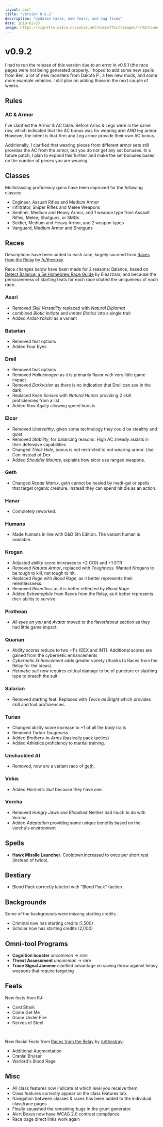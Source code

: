 ```yaml
---
layout: post
title: "Version 0.9.2"
description: "Updated races, new feats, and bug fixes"
date: 2019-02-03
image: https://vignette.wikia.nocookie.net/masseffect/images/4/4d/Council_Hologram-Ambassador_Meeting_2.png/revision/latest?cb=20091227112411
---
```


# v0.9.2

I had to run the release of this version due to an error in v0.9.1 (the race pages were not being generated properly.
I hoped to add some new spells from Ben, a lot of new monsters from Dakota P., a few new mods, and some more example vehicles.
I still plan on adding those in the next couple of weeks.

## Rules

### AC & Armor
I've clarified the Armor & AC table. Before Arms & Legs were in the same row, which indicated that the AC bonus was for wearing arm _AND_ leg armor.
However, the intent is that Arm and Leg armor provide their own AC bonus.

Additionally, I clarified that wearing pieces from different armor sets still provides the AC from the armor, but you do not get any set bonuses.
In a future patch, I plan to expand this further and make the set bonuses based on the number of pieces you are wearing.

## Classes
Multiclassing proficiency gains have been improved for the following classes:
- Engineer, Assualt Rifles and Medium Armor
- Infiltrator, Sniper Rifles and Melee Weapons
- Sentinel, Medium and Heavy Armor, and 1 weapon type from Assault Rifles, Melee, Shotguns, or SMGs
- Soldier, Medium and Heavy Armor, and 2 weapon types
- Vanguard, Medium Armor and Shotguns

## Races

Descriptions have been added to each race, largely sourced from [Races from the Relay](https://www.gmbinder.com/share/-L7HA1pIhxcx3bVb8vqf) by [/u/thestray](https://www.reddit.com/user/thestray).

Race changes below have been made for 2 reasons: Balance, based on [Detect Balance: a 5e Homebrew Race Guide](https://docs.google.com/spreadsheets/d/1vq1kz6PRAbw5LHy6amH-bNb4OuB8DBXL1RsZROt03Sc/edit#gid=0) by Eleazzaar,
and because the pervasiveness of starting feats for each race diluted the uniqueness of each race.

### Asari
- Removed _Skill Versatility_ replaced with _Natural Diplomat_
- combined _Biotic Initiate_ and _Innate Biotics_ into a single trait
- Added _Ardat-Yakshi_ as a variant

### Batarian
- Removed feat options
- Added Four Eyes

### Drell
- Removed feat options
- Removed _Hallucinogen_ as it is primarily flavor with very little game impact
- Removed _Darkvision_ as there is no indication that Drell can see in the dark
- Replaced _Keen Senses_ with _Natural Hunter_ providing 2 skill proficiencies from a list
- Added _Raw Agility_ allowing speed boosts

### Elcor
- Removed _Unstealthy_, given some technology they could be stealthy and quiet
- Removed _Stability_, for balancing reasons. High AC already assists in their defensive capabilities
- Changed _Thick Hide_, bonus is not restricted to not wearing armor. Use Con instead of Dex
- Added _Shoulder Mounts_, explains how elcor use ranged weapons.

### Geth
- Changed _Repair Matrix_, geth cannot be healed by medi-gel or spells that target organic creature. Instead they can spend
  hit die as an action.

### Hanar
- Completely reworked.

### Humans
- Made humans in line with D&D 5th Edition. The variant human is available.

### Krogan
- Adjusted ability score increases to +2 CON and +1 STR
- Removed _Natural Armor_, replaced with _Toughness_. Wanted Krogans to be tough to kill, not tough to hit.
- Replaced _Rage_ with _Blood Rage_, as it better represents their relentlessness.
- Removed _Relentless_ as it is better reflected by _Blood Rage_
- Added _Extremophile_ from Races from the Relay, as it better represents their ability to survive

### Prothean
- _All eyes on you_ and _Avatar_ moved to the flavor/about section as they had little game impact.

### Quarian
- Ability scores reduce to two +1's (DEX and INT). Additional scores are gained from the cybernetic enhancements
- _Cybernetic Enhancement_ adds greater variety (thanks to Races from the Relay for the ideas).
- _Hermetic suit_ now requires critical damage to be of puncture or slashing type to breach the suit.

### Salarian
- Removed starting feat. Replaced with _Twice as Bright_ which provides skill and tool proficiencies.

### Turian
- Changed ability score increase to +1 of all the body traits
- Removed _Turian Toughness_
- Added _Brothers-in-Arms_ (basically pack tactics)
- Added Athletics proficiency to martial training.

### Unshackled AI
- Removed, now are a variant race of [geth](/phb/races/geth).

### Volus
- Added _Hermetic Suit_ because they have one.

### Vorcha
- Removed _Hungry Jaws_ and _Bloodlust_ Neither had much to do with Vorcha.
- Added _Adaptation_ providing some unique benefits based on the vorcha's environment

## Spells
- __Hawk Missile Launcher__. Cooldown increased to once per short rest (instead of twice).

## Bestiary

- Blood Pack correctly labeled with "Blood Pack" faction

## Backgrounds
Some of the backgrounds were missing starting credits.
- Criminal now has starting credits (1,500)
- Scholar now has starting credits (2,000)

## Omni-tool Programs
- __Cognition booster__ _uncommon_ -> _rare_
- __Threat Assessment__ _uncommon_ -> _rare_
- __Trace Signal Jammer__ clarified advantage on saving throw against heavy weapons that require targeting

## Feats
New feats from RJ:
- Card Shark
- Come Get Me
- Grace Under Fire
- Nerves of Steel

<br>

New Racial Feats from [Races from the Relay](https://www.gmbinder.com/share/-L7HA1pIhxcx3bVb8vqf) by [/u/thestray](https://www.reddit.com/user/thestray):
- Additional Augmentation
- Cranial Bruiser
- Warlord's Blood Rage


## Misc
- All class features now indicate at which level you receive them.
- Class features correctly appear on the class features tab.
- Navigation between classes & races has been added to the individual class/race pages
- Finally squashed the remaining bugs in the grunt generator.
- Alert Boxes now have WCAG 2.0 contrast compliance
- Race page direct links work again
